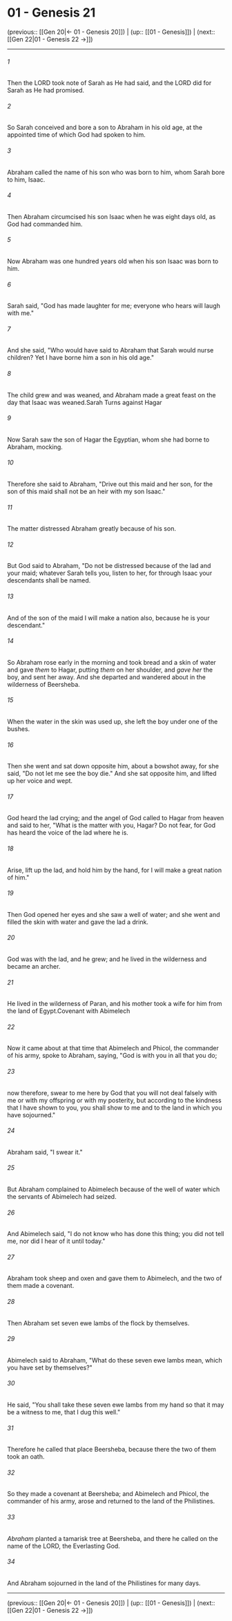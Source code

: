 # 01 - Genesis 21

(previous:: [[Gen 20|← 01 - Genesis 20]]) | (up:: [[01 - Genesis]]) | (next:: [[Gen 22|01 - Genesis 22 →]])

***


###### 1 
Then the LORD took note of Sarah as He had said, and the LORD did for Sarah as He had promised. 

###### 2 
So Sarah conceived and bore a son to Abraham in his old age, at the appointed time of which God had spoken to him. 

###### 3 
Abraham called the name of his son who was born to him, whom Sarah bore to him, Isaac. 

###### 4 
Then Abraham circumcised his son Isaac when he was eight days old, as God had commanded him. 

###### 5 
Now Abraham was one hundred years old when his son Isaac was born to him. 

###### 6 
Sarah said, "God has made laughter for me; everyone who hears will laugh with me." 

###### 7 
And she said, "Who would have said to Abraham that Sarah would nurse children? Yet I have borne him a son in his old age." 

###### 8 
The child grew and was weaned, and Abraham made a great feast on the day that Isaac was weaned.Sarah Turns against Hagar 

###### 9 
Now Sarah saw the son of Hagar the Egyptian, whom she had borne to Abraham, mocking. 

###### 10 
Therefore she said to Abraham, "Drive out this maid and her son, for the son of this maid shall not be an heir with my son Isaac." 

###### 11 
The matter distressed Abraham greatly because of his son. 

###### 12 
But God said to Abraham, "Do not be distressed because of the lad and your maid; whatever Sarah tells you, listen to her, for through Isaac your descendants shall be named. 

###### 13 
And of the son of the maid I will make a nation also, because he is your descendant." 

###### 14 
So Abraham rose early in the morning and took bread and a skin of water and gave _them_ to Hagar, putting _them_ on her shoulder, and _gave her_ the boy, and sent her away. And she departed and wandered about in the wilderness of Beersheba. 

###### 15 
When the water in the skin was used up, she left the boy under one of the bushes. 

###### 16 
Then she went and sat down opposite him, about a bowshot away, for she said, "Do not let me see the boy die." And she sat opposite him, and lifted up her voice and wept. 

###### 17 
God heard the lad crying; and the angel of God called to Hagar from heaven and said to her, "What is the matter with you, Hagar? Do not fear, for God has heard the voice of the lad where he is. 

###### 18 
Arise, lift up the lad, and hold him by the hand, for I will make a great nation of him." 

###### 19 
Then God opened her eyes and she saw a well of water; and she went and filled the skin with water and gave the lad a drink. 

###### 20 
God was with the lad, and he grew; and he lived in the wilderness and became an archer. 

###### 21 
He lived in the wilderness of Paran, and his mother took a wife for him from the land of Egypt.Covenant with Abimelech 

###### 22 
Now it came about at that time that Abimelech and Phicol, the commander of his army, spoke to Abraham, saying, "God is with you in all that you do; 

###### 23 
now therefore, swear to me here by God that you will not deal falsely with me or with my offspring or with my posterity, but according to the kindness that I have shown to you, you shall show to me and to the land in which you have sojourned." 

###### 24 
Abraham said, "I swear it." 

###### 25 
But Abraham complained to Abimelech because of the well of water which the servants of Abimelech had seized. 

###### 26 
And Abimelech said, "I do not know who has done this thing; you did not tell me, nor did I hear of it until today." 

###### 27 
Abraham took sheep and oxen and gave them to Abimelech, and the two of them made a covenant. 

###### 28 
Then Abraham set seven ewe lambs of the flock by themselves. 

###### 29 
Abimelech said to Abraham, "What do these seven ewe lambs mean, which you have set by themselves?" 

###### 30 
He said, "You shall take these seven ewe lambs from my hand so that it may be a witness to me, that I dug this well." 

###### 31 
Therefore he called that place Beersheba, because there the two of them took an oath. 

###### 32 
So they made a covenant at Beersheba; and Abimelech and Phicol, the commander of his army, arose and returned to the land of the Philistines. 

###### 33 
_Abraham_ planted a tamarisk tree at Beersheba, and there he called on the name of the LORD, the Everlasting God. 

###### 34 
And Abraham sojourned in the land of the Philistines for many days.

***

(previous:: [[Gen 20|← 01 - Genesis 20]]) | (up:: [[01 - Genesis]]) | (next:: [[Gen 22|01 - Genesis 22 →]])
